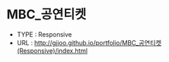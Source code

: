 # MBC_공연티켓
- TYPE : Responsive
- URL  : http://gjjoo.github.io/portfolio/MBC_공연티켓(Responsive)/index.html
